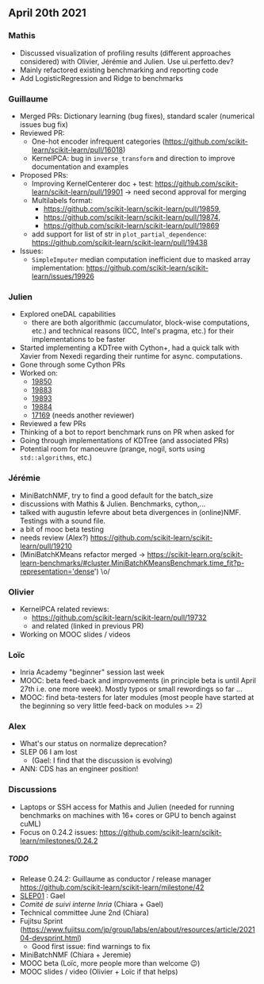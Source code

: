 ## April 20th 2021

### Mathis
- Discussed visualization of profiling results (different approaches considered) with Olivier, Jérémie and Julien. Use ui.perfetto.dev?
- Mainly refactored existing benchmarking and reporting code
- Add LogisticRegression and Ridge to benchmarks

### Guillaume
- Merged PRs: Dictionary learning (bug fixes), standard scaler (numerical issues bug fix)
- Reviewed PR: 
    - One-hot encoder infrequent categories (https://github.com/scikit-learn/scikit-learn/pull/16018)
    - KernelPCA: bug in `inverse_transform` and direction to improve documentation and examples
- Proposed PRs:
    - Improving KernelCenterer doc + test: https://github.com/scikit-learn/scikit-learn/pull/19901 -> need second approval for merging
    - Multilabels format:
        - https://github.com/scikit-learn/scikit-learn/pull/19859,
        - https://github.com/scikit-learn/scikit-learn/pull/19874,
        - https://github.com/scikit-learn/scikit-learn/pull/19869
    - add support for list of str in `plot_partial_dependence`: https://github.com/scikit-learn/scikit-learn/pull/19438
- Issues:
    - `SimpleImputer` median computation inefficient due to masked array implementation: https://github.com/scikit-learn/scikit-learn/issues/19926

### Julien
 - Explored oneDAL capabilities
     - there are both algorithmic (accumulator, block-wise computations, etc.) and technical reasons (ICC, Intel's pragma, etc.) for their implementations
       to be faster 
 - Started implementing a KDTree with Cython+, had a quick talk with Xavier from Nexedi regarding their runtime for async. computations.
 - Gone through some Cython PRs
 - Worked on:
     - [19850](https://github.com/scikit-learn/scikit-learn/pull/19850)
     - [19883](https://github.com/scikit-learn/scikit-learn/pull/19883)
     - [19893](https://github.com/scikit-learn/scikit-learn/pull/19893)
     - [19884](https://github.com/scikit-learn/scikit-learn/pull/19884)
     - [17169](https://github.com/scikit-learn/scikit-learn/pull/17169) (needs another reviewer)
 - Reviewed a few PRs
 - Thinking of a bot to report  benchmark runs on PR when asked for
 - Going through implementations of KDTree (and associated PRs)
 - Potential room for manoeuvre (prange, nogil, sorts using `std::algorithms`, etc.)

### Jérémie
- MiniBatchNMF, try to find a good default for the batch_size
- discussions with Mathis & Julien. Benchmarks, cython,...
- talked with augustin lefevre about beta divergences in (online)NMF. Testings with a sound file.
- a bit of mooc beta testing
- needs review (Alex?) https://github.com/scikit-learn/scikit-learn/pull/19210
- (MiniBatchKMeans refactor merged -> https://scikit-learn.org/scikit-learn-benchmarks/#cluster.MiniBatchKMeansBenchmark.time_fit?p-representation='dense') \o/

### Olivier
- KernelPCA related reviews:
    - https://github.com/scikit-learn/scikit-learn/pull/19732
    - and related (linked in previous PR)
- Working on MOOC slides / videos

### Loïc
- Inria Academy "beginner" session last week
- MOOC: beta feed-back and improvements (in principle beta is until April 27th i.e. one more week). Mostly typos or small rewordings so far ...
- MOOC: find beta-testers for later modules (most people have started at the beginning so very little feed-back on modules >= 2)

### Alex
- What's our status on normalize deprecation?
- SLEP 06 I am lost
    - (Gael: I find that the discussion is evolving)
- ANN: CDS has an engineer position!

### Discussions

- Laptops or SSH access for Mathis and Julien (needed for running benchmarks on machines with 16+ cores or GPU to bench against cuML)
- Focus on 0.24.2 issues:
  https://github.com/scikit-learn/scikit-learn/milestones/0.24.2

##### TODO

- Release 0.24.2: Guillaume as conductor / release manager https://github.com/scikit-learn/scikit-learn/milestone/42
- [SLEP01](https://scikit-learn-enhancement-proposals.readthedocs.io/en/latest/slep001/proposal.html) : Gael
- _Comité de suivi interne Inria_ (Chiara + Gael)
- Technical committee June 2nd (Chiara)
- Fujitsu Sprint (https://www.fujitsu.com/jp/group/labs/en/about/resources/article/202104-devsprint.html)
    - Good first issue: find warnings to fix
- MiniBatchNMF (Chiara + Jeremie)
- MOOC beta (Loïc, more people more than welcome :wink:)
- MOOC slides / video (Olivier + Loïc if that helps)
